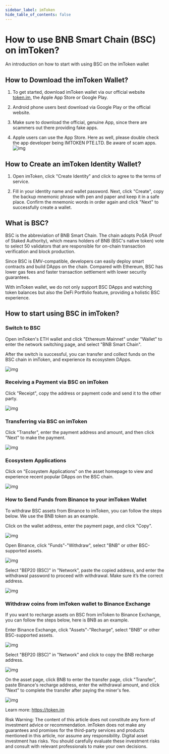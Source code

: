 ```yaml
---
sidebar_label: imToken
hide_table_of_contents: false
---
```


# How to use BNB Smart Chain (BSC) on imToken? 
An introduction on how to start with using BSC on the imToken wallet

## How to Download the imToken Wallet?
1. To get started, download imToken wallet via our official website [token.im](https://token.im/), the Apple App Store or Google Play.

2. Android phone users best download via Google Play or the official website.

3. Make sure to download the official, genuine App, since there are scammers out there providing fake apps.

4. Apple users can use the App Store. Here as well, please double check the app developer being IMTOKEN PTE.LTD. Be aware of scam apps.
![img](assets/10.png)

## How to Create an imToken Identity Wallet?
1. Open imToken, click "Create Identity" and click to agree to the terms of service.

2. Fill in your identity name and wallet password. Next, click "Create", copy the backup mnemonic phrase with pen and paper and keep it in a safe place. Confirm the mnemonic words in order again and click "Next" to successfully create a wallet.

## What is BSC?
BSC is the abbreviation of BNB Smart Chain. The chain adopts PoSA (Proof of Staked Authority), which means holders of BNB (BSC's native token) vote to select 50 validators that are responsible for on-chain transaction verification and block production.
 
Since BSC is EMV-compatible, developers can easily deploy smart contracts and build DApps on the chain. Compared with Ethereum, BSC has lower gas fees and faster transaction settlement with lower security guarantees.
 
With imToken wallet, we do not only support BSC DApps and watching token balances but also the DeFi Portfolio feature, providing a holistic BSC experience.


## How to start using BSC in imToken?
### Switch to BSC
Open imToken's ETH wallet and click "Ethereum Mainnet" under "Wallet" to enter the network switching page, and select "BNB Smart Chain".

After the switch is successful, you can transfer and collect funds on the BSC chain in imToken, and experience its ecosystem DApps.

![img](assets/1.png)
 
### Receiving a Payment via BSC on imToken
Click "Receipt", copy the address or payment code and send it to the other party.

![img](assets/2.png)


### Transferring via BSC on imToken
Click "Transfer", enter the payment address and amount, and then click "Next" to make the payment.

![img](assets/3.png)

### Ecosystem Applications
Click on "Ecosystem Applications" on the asset homepage to view and experience recent popular DApps on the BSC chain.

![img](assets/4.png)


### How to Send Funds from Binance to your imToken Wallet

To withdraw BSC assets from Binance to imToken, you can follow the steps below. We use the BNB token as an example.

Click on the wallet address, enter the payment page, and click "Copy".

![img](assets/5.png)

Open Binance, click "Funds"-"Withdraw", select "BNB" or other BSC-supported assets.

![img](assets/6.png)

Select "BEP20 (BSC)" in "Network", paste the copied address, and enter the withdrawal password to proceed with withdrawal. Make sure it’s the correct address.

![img](assets/8.png)


### Withdraw coins from imToken wallet to Binance Exchange
If you want to recharge assets on BSC from imToken to Binance Exchange, you can follow the steps below, here is BNB as an example.

Enter Binance Exchange, click "Assets"-"Recharge", select "BNB" or other BSC-supported assets.

![img](assets/6.png)

Select "BEP20 (BSC)" in "Network" and click to copy the BNB recharge address.

![img](assets/9.png)

On the asset page, click BNB to enter the transfer page, click "Transfer", paste Binance's recharge address, enter the withdrawal amount, and click "Next" to complete the transfer after paying the miner's fee.

![img](assets/2.png)


Learn more: https://token.im

Risk Warning: The content of this article does not constitute any form of investment advice or recommendation. imToken does not make any guarantees and promises for the third-party services and products mentioned in this article, nor assume any responsibility. Digital asset investment has risks. You should carefully evaluate these investment risks and consult with relevant professionals to make your own decisions.

